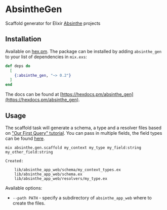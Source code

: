 # AbsintheGen

Scaffold generator for Elixir [Absinthe](https://hexdocs.pm/absinthe/overview.html) projects

## Installation

Available on [hex.pm](https://hex.pm/packages/absinthe_gen). The package can be installed by adding `absinthe_gen` to your list of dependencies in `mix.exs`:

```elixir
def deps do
  [
    {:absinthe_gen, "~> 0.2"}
  ]
end
```

The docs can be found at [https://hexdocs.pm/absinthe_gen](https://hexdocs.pm/absinthe_gen).

## Usage

The scaffold task will generate a schema, a type and a resolver files based on ["Our First Query" tutorial](https://hexdocs.pm/absinthe/our-first-query.html). You can pass in multiple fields, the field types can be found [here](https://hexdocs.pm/absinthe/Absinthe.Type.Scalar.html#module-built-in-scalars).

```
mix absinthe.gen.scaffold my_context my_type my_field:string my_other_field:string

Created:

	lib/absinthe_app_web/schema/my_context_types.ex
	lib/absinthe_app_web/schema.ex
	lib/absinthe_app_web/resolvers/my_type.ex
```

Available options:

- `--path PATH` - specify a subdirectory of `absinthe_app_web` where to create the files.
